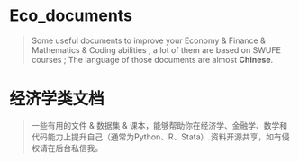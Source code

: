 # Eco_documents
> Some useful documents to improve your Economy &amp; Finance &amp; Mathematics &amp; Coding abilities , a lot of them are based on SWUFE courses ; The language of those documents are almost **Chinese**.
# 经济学类文档
> 一些有用的文件 & 数据集 & 课本，能够帮助你在经济学、金融学、数学和代码能力上提升自己（通常为Python、R、Stata）.资料开源共享，如有侵权请在后台私信我。

